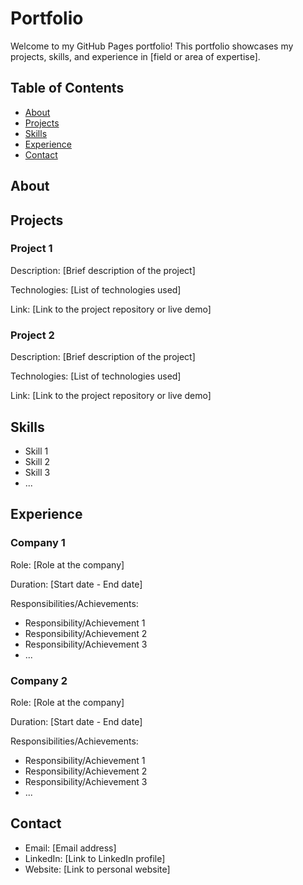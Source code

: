 # Portfolio

Welcome to my GitHub Pages portfolio! This portfolio showcases my projects, skills, and experience in [field or area of expertise].


## Table of Contents

- [About](#about)
- [Projects](#projects)
- [Skills](#skills)
- [Experience](#experience)
- [Contact](#contact)


## About


## Projects

### Project 1

Description: [Brief description of the project]

Technologies: [List of technologies used]

Link: [Link to the project repository or live demo]

### Project 2

Description: [Brief description of the project]

Technologies: [List of technologies used]

Link: [Link to the project repository or live demo]


## Skills

- Skill 1
- Skill 2
- Skill 3
- ...


## Experience

### Company 1

Role: [Role at the company]

Duration: [Start date - End date]

Responsibilities/Achievements:
- Responsibility/Achievement 1
- Responsibility/Achievement 2
- Responsibility/Achievement 3
- ...

### Company 2

Role: [Role at the company]

Duration: [Start date - End date]

Responsibilities/Achievements:
- Responsibility/Achievement 1
- Responsibility/Achievement 2
- Responsibility/Achievement 3
- ...


## Contact

- Email: [Email address]
- LinkedIn: [Link to LinkedIn profile]
- Website: [Link to personal website]
  
